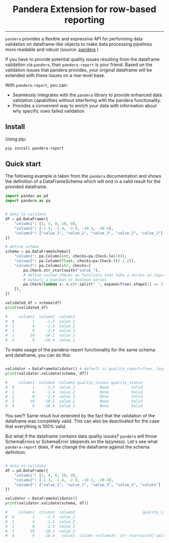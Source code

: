 <h1 align="center">
  Pandera Extension for row-based reporting
</h1>

---

`pandera` provides a flexible and expressive API for performing data
validation on dataframe-like objects to make data processing pipelines more
readable and robust (source: [pandera](https://github.com/unionai-oss/pandera) )

If you have to provide potential quality issues resulting from the dataframe validation via `pandera`, than `pandera-report` is your friend. Based on the validation issues that pandera provides, your original dataframe will be extended with these issues on a row-level base.

With
`pandera-report`, you can:

- Seamlessly integrates with the `pandera` library to provide enhanced data validation capabilities without interfering with the pandera functionality.
- Provides a convenient way to enrich your data with information about why specific rows failed validation.

## Install

Using pip:

```bash
pip install pandera-report
```

## Quick start

The following example is taken from the `pandera` documentation and shows the definition of a DataFrameSchema which will end in a valid result for the provided dataframe.

```python
import pandas as pd
import pandera as pa


# data to validate
df = pd.DataFrame({
    "column1": [1, 4, 0, 10, 9],
    "column2": [-1.3, -1.4, -2.9, -10.1, -20.4],
    "column3": ["value_1", "value_2", "value_3", "value_2", "value_1"]
})

# define schema
schema = pa.DataFrameSchema({
    "column1": pa.Column(int, checks=pa.Check.le(10)),
    "column2": pa.Column(float, checks=pa.Check.lt(-1.2)),
    "column3": pa.Column(str, checks=[
        pa.Check.str_startswith("value_"),
        # define custom checks as functions that take a series as input and
        # outputs a boolean or boolean Series
        pa.Check(lambda s: s.str.split("_", expand=True).shape[1] == 2)
    ]),
})

validated_df = schema(df)
print(validated_df)

#     column1  column2  column3
#  0        1     -1.3  value_1
#  1        4     -1.4  value_2
#  2        0     -2.9  value_3
#  3       10    -10.1  value_2
#  4        9    -20.4  value_1
```

To make usage of the pandera-report functionality for the same schema and dataframe, you can do this:

```python

validator = DataFrameValidator() # default is quality_report=True, lazy=True
print(validator.validate(schema, df))

#     column1  column2  column3 quality_issues quality_status
#  0        1     -1.3  value_1           None          Valid
#  1        4     -1.4  value_2           None          Valid
#  2        0     -2.9  value_3           None          Valid
#  3       10    -10.1  value_2           None          Valid
#  4        9    -20.4  value_1           None          Valid
```

You see?! Same result but extended by the fact that the validation of the dataframe was completely valid. This can also be deactivated for the case that everything is 100% valid.

But what if the dataframe contains data quality issues? `pandera` will throw SchemaErrors or SchemaError (depends on the lazyness). Let's see what `pandera-report` does, if we change the dataframe against the schema definition:

```python

# data to validate
df = pd.DataFrame({
    "column1": [1, 4, 0, 10, 9],
    "column2": [-1.3, -1.4, -2.9, -10.1, -20.4],
    "column3": ["value_1", "value_2", "value_3", "value_2", "value1"]
})

validator = DataFrameValidator()
print(validator.validate(schema, df))

#     column1  column2  column3                              quality_issues quality_status
#  0        1     -1.3  value_1                                        None          Valid
#  1        4     -1.4  value_2                                        None          Valid
#  2        0     -2.9  value_3                                        None          Valid
#  3       10    -10.1  value_2                                        None          Valid
#  4        9    -20.4   value1  Column <column3>: str_startswith('value_')        Invalid
```
